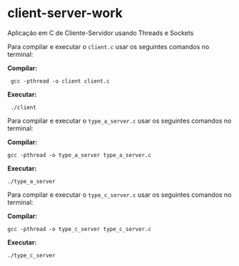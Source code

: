 # client-server-work
Aplicação em C de Cliente-Servidor usando Threads e Sockets

Para compilar e executar o `client.c` usar os seguintes comandos no terminal:

**Compilar:**
```
 gcc -pthread -o client client.c
```
**Executar:**
```
 ./client
```

Para compilar e executar o `type_a_server.c` usar os seguintes comandos no terminal:

**Compilar:**
```
gcc -pthread -o type_a_server type_a_server.c
```

**Executar:**
```
./type_a_server
```

Para compilar e executar o `type_c_server.c` usar os seguintes comandos no terminal:

**Compilar:**
```
gcc -pthread -o type_c_server type_c_server.c
```

**Executar:**
```
./type_c_server
```

